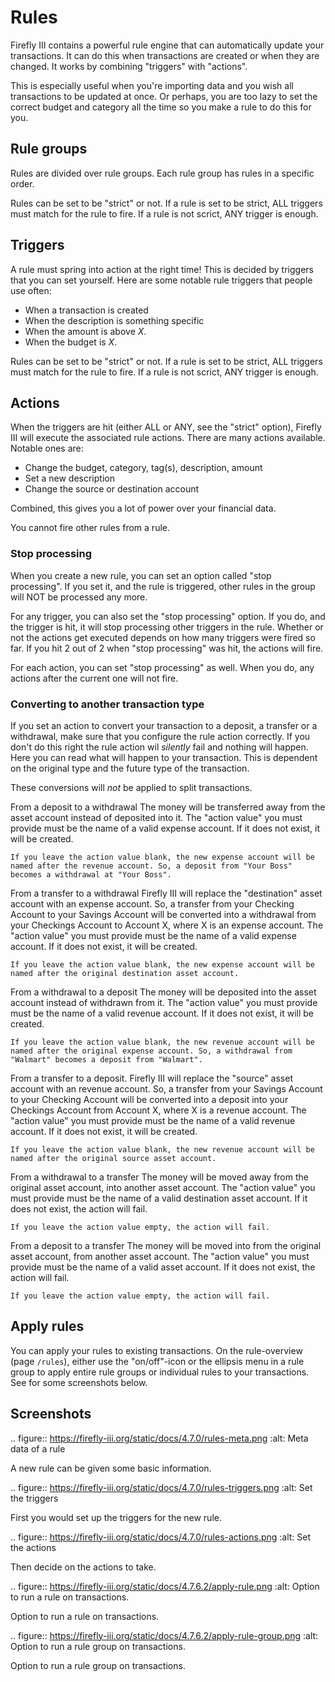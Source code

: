 # Rules

Firefly III contains a powerful rule engine that can automatically update your transactions. It can do this when transactions are created or when they are changed. It works by combining "triggers" with "actions".

This is especially useful when you're importing data and you wish all transactions to be updated at once. Or perhaps, you are too lazy to set the correct budget and category all the time so you make a rule to do this for you.

## Rule groups

Rules are divided over rule groups. Each rule group has rules in a specific order.

Rules can be set to be "strict" or not. If a rule is set to be strict, ALL triggers must match for the rule to fire. If a rule is not scrict, ANY trigger is enough.

## Triggers

A rule must spring into action at the right time! This is decided by triggers that you can set yourself. Here are some notable rule triggers that people use often:

* When a transaction is created
* When the description is something specific
* When the amount is above *X*.
* When the budget is *X*.

Rules can be set to be "strict" or not. If a rule is set to be strict, ALL triggers must match for the rule to fire. If a rule is not scrict, ANY trigger is enough.

## Actions

When the triggers are hit (either ALL or ANY, see the "strict" option), Firefly III will execute the associated rule actions. There are many actions available. Notable ones are:

* Change the budget, category, tag(s), description, amount
* Set a new description
* Change the source or destination account

Combined, this gives you a lot of power over your financial data.

You cannot fire other rules from a rule.

### Stop processing

When you create a new rule, you can set an option called "stop processing". If you set it, and the rule is triggered, other rules in the group will NOT be processed any more.

For any trigger, you can also set the "stop processing" option. If you do, and the trigger is hit, it will stop processing other triggers in the rule. Whether or not the actions get executed depends on how many triggers were fired so far. If you hit 2 out of 2 when "stop processing" was hit, the actions will fire.

For each action, you can set "stop processing" as well. When you do, any actions after the current one will not fire.


### Converting to another transaction type

If you set an action to convert your transaction to a deposit, a transfer or a withdrawal, make sure that you configure the rule action correctly. If you don't do this right the rule action wil *silently* fail and nothing will happen. Here you can read what will happen to your transaction. This is dependent on the original type and the future type of the transaction.

These conversions will *not* be applied to split transactions.

From a deposit to a withdrawal
    The money will be transferred away from the asset account instead of deposited into it. The "action value" you must provide must be the name of a valid expense account. If it does not exist, it will be created.

    If you leave the action value blank, the new expense account will be named after the revenue account. So, a deposit from "Your Boss" becomes a withdrawal at "Your Boss".

From a transfer to a withdrawal
	Firefly III will replace the "destination" asset account with an expense account. So, a transfer from your Checking Account to your Savings Account will be converted into a withdrawal from your Checkings Account to Account X, where X is an expense account. The "action value" you must provide must be the name of a valid expense account. If it does not exist, it will be created.

	If you leave the action value blank, the new expense account will be named after the original destination asset account.

From a withdrawal to a deposit
    The money will be deposited into the asset account instead of withdrawn from it. The "action value" you must provide must be the name of a valid revenue account. If it does not exist, it will be created.

    If you leave the action value blank, the new revenue account will be named after the original expense account. So, a withdrawal from "Walmart" becomes a deposit from "Walmart".

From a transfer to a deposit.
    Firefly III will replace the "source" asset account with an revenue account. So, a transfer from your Savings Account to your Checking Account will be converted into a deposit into your Checkings Account from Account X, where X is a revenue account. The "action value" you must provide must be the name of a valid revenue account. If it does not exist, it will be created.

    If you leave the action value blank, the new revenue account will be named after the original source asset account.

From a withdrawal to a transfer
    The money will be moved away from the original asset account, into another asset account. The "action value" you must provide must be the name of a valid destination asset account. If it does not exist, the action will fail.

    If you leave the action value empty, the action will fail.

From a deposit to a transfer
    The money will be moved into from the original asset account, from another asset account. The "action value" you must provide must be the name of a valid asset account. If it does not exist, the action will fail.

    If you leave the action value empty, the action will fail.

Apply rules
-----------

You can apply your rules to existing transactions. On the rule-overview (page ``/rules``), either use the "on/off"-icon or the ellipsis menu in a rule group to apply entire rule groups or individual rules to your transactions. See for some screenshots below.


Screenshots
-----------


.. figure:: https://firefly-iii.org/static/docs/4.7.0/rules-meta.png
   :alt: Meta data of a rule

   A new rule can be given some basic information.

.. figure:: https://firefly-iii.org/static/docs/4.7.0/rules-triggers.png
   :alt: Set the triggers

   First you would set up the triggers for the new rule.

.. figure:: https://firefly-iii.org/static/docs/4.7.0/rules-actions.png
   :alt: Set the actions

   Then decide on the actions to take.

.. figure:: https://firefly-iii.org/static/docs/4.7.6.2/apply-rule.png
   :alt: Option to run a rule on transactions.

   Option to run a rule on transactions.

.. figure:: https://firefly-iii.org/static/docs/4.7.6.2/apply-rule-group.png
   :alt: Option to run a rule group on transactions.

   Option to run a rule group on transactions.

